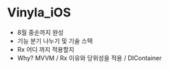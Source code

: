 # Vinyla_iOS


- 8월 중순까지 완성
- 기능 분기 나누기 및 기술 스택
- Rx 어디 까지 적용할지
- Why? MVVM / Rx 이유와 당위성을 적용 / DIContainer
